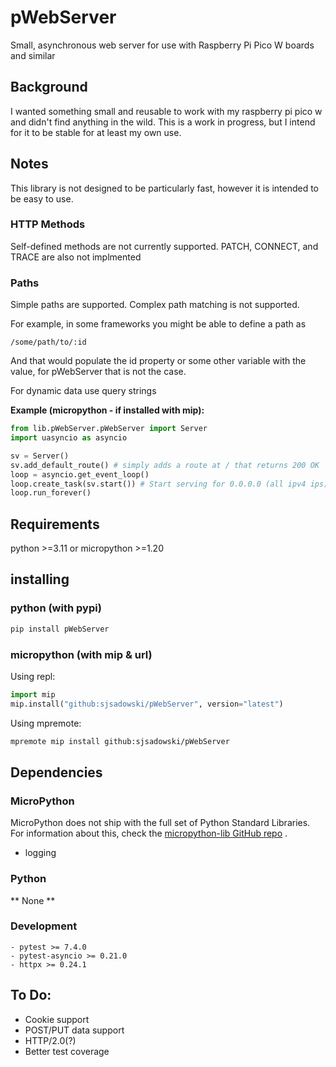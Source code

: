 # pWebServer
Small, asynchronous web server for use with Raspberry Pi Pico W boards and similar

## Background
I wanted something small and reusable to work with my raspberry pi pico w and didn't find anything in the wild.
This is a work in progress, but I intend for it to be stable for at least my own use.

## Notes
This library is not designed to be particularly fast, however it is intended to be easy to use.

### HTTP Methods
Self-defined methods are not currently supported. PATCH, CONNECT, and TRACE are also not implmented

### Paths
Simple paths are supported. Complex path matching is not supported.

For example, in some frameworks you might be able to define a path as
```
/some/path/to/:id
```
And that would populate the id property or some other variable with the value, for pWebServer that is not the case.

For dynamic data use query strings

**Example (micropython - if installed with mip):**
```py
from lib.pWebServer.pWebServer import Server
import uasyncio as asyncio

sv = Server()
sv.add_default_route() # simply adds a route at / that returns 200 OK
loop = asyncio.get_event_loop()
loop.create_task(sv.start()) # Start serving for 0.0.0.0 (all ipv4 ips) on port 80
loop.run_forever()
```

## Requirements

python >=3.11 or micropython >=1.20

## installing

### python (with pypi)

```sh
pip install pWebServer
```

### micropython (with mip & url)

Using repl:
```py
import mip
mip.install("github:sjsadowski/pWebServer", version="latest")
```

Using mpremote:
```sh
mpremote mip install github:sjsadowski/pWebServer
```

## Dependencies

### MicroPython
MicroPython does not ship with the full set of Python Standard Libraries. For information about this, check the [micropython-lib GitHub repo](https://github.com/micropython/micropython-lib) .

- logging

### Python

** None **

### Development
    - pytest >= 7.4.0
    - pytest-asyncio >= 0.21.0
    - httpx >= 0.24.1

## To Do:
- Cookie support
- POST/PUT data support
- HTTP/2.0(?)
- Better test coverage